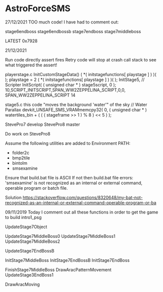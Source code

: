 # AstroForceSMS
27/12/2021
TOO much code!
I have had to comment out:

stage6endboss
stage6endbossb
stage7endboss
stage7middleboss

LATEST	0x7928

21/12/2021

Run code directly
assert fires
Retry
code will stop at crash
call stack to see what triggered the assert!


playerstage.c
InitCustomStageData()
( *( initstagefunctions[ playstage ] ) )( );
playstage = 2
( *( initstagefunctions[ playstage ] ) )( );
InitStage5,
// Scripter
InitScript( ( unsigned char * ) stage5script, 0 );
10,SCRIPT_INITSCRIPT,SPAN_WW2ZEPPELINA_SCRIPT,0,0,
SPAN_WW2ZEPPELINA_SCRIPT	14


stage5.c
this code "moves the background 'water'" of the sky
// Water Parallax
devkit_UNSAFE_SMS_VRAMmemcpy32( 0, ( unsigned char * ) watertiles_bin + ( ( ( stageframe >> 1 ) % 8 ) << 5 ) );


StevePro7	develop
StevePro8	master

Do work on StevePro8

Assume the following utilities are added to Environment PATH:
* folder2c
* bmp2tile
* bintolm
* smsexamine


Ensure that build.bat file is ASCII
If not then build.bat file errors:
'smsexamine' is not recognized as an internal or external command,
operable program or batch file.

Solution
https://stackoverflow.com/questions/8320648/my-bat-not-recognized-as-an-internal-or-external-command-operable-program-or-ba


09/11/2019
Today I comment out all these functions in order to get the game to build
intro1_psg

UpdateStage7Object

UpdateStage7MiddleBoss0
UpdateStage7MiddleBoss1
UpdateStage7MiddleBoss2

UpdateStage7EndBossB

InitStage7MiddleBoss
InitStage7EndBossB
InitStage7EndBoss

FinishStage7MiddleBoss
DrawAracPatternMovement	UpdateStage3EndBoss1


DrawAracMoving